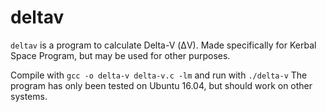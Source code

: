 # deltav
`deltav` is a program to calculate Delta-V (ΔV). Made specifically for Kerbal Space Program, but may be used for other purposes.

Compile with `gcc -o delta-v delta-v.c -lm` and run with `./delta-v`
The program has only been tested on Ubuntu 16.04, but should work on other systems.
